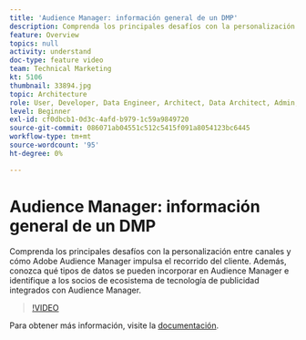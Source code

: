 ```yaml
---
title: 'Audience Manager: información general de un DMP'
description: Comprenda los principales desafíos con la personalización entre canales y cómo Adobe Audience Manager impulsa el recorrido del cliente. Además, conozca qué tipos de datos se pueden incorporar en Audience Manager e identifique a los socios de ecosistema de tecnología de publicidad integrados con Audience Manager.
feature: Overview
topics: null
activity: understand
doc-type: feature video
team: Technical Marketing
kt: 5106
thumbnail: 33894.jpg
topic: Architecture
role: User, Developer, Data Engineer, Architect, Data Architect, Admin, Leader
level: Beginner
exl-id: cf0dbcb1-0d3c-4afd-b979-1c59a9849720
source-git-commit: 086071ab04551c512c5415f091a8054123bc6445
workflow-type: tm+mt
source-wordcount: '95'
ht-degree: 0%

---
```


# Audience Manager: información general de un DMP

Comprenda los principales desafíos con la personalización entre canales y cómo Adobe Audience Manager impulsa el recorrido del cliente. Además, conozca qué tipos de datos se pueden incorporar en Audience Manager e identifique a los socios de ecosistema de tecnología de publicidad integrados con Audience Manager.

>[!VIDEO](https://video.tv.adobe.com/v/37100/?quality=12&captions=spa)

Para obtener más información, visite la [documentación](https://experienceleague.adobe.com/docs/audience-manager/user-guide/overview/aam-overview.html?lang=es).
